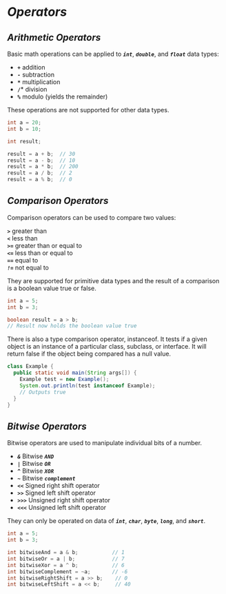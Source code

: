 
# ***Operators***

## ***Arithmetic Operators***

Basic math operations can be applied to ***`int`***, ***`double`***, and ***`float`*** data types:

- ***`+`*** addition
- ***`-`*** subtraction
- ***`*`*** multiplication
- **`/`*** division
- ***`%`*** modulo (yields the remainder)

These operations are not supported for other data types.

```java
int a = 20;
int b = 10;

int result;

result = a + b;  // 30
result = a - b;  // 10
result = a * b;  // 200
result = a / b;  // 2
result = a % b;  // 0
```

## ***Comparison Operators***
Comparison operators can be used to compare two values:

***`>`*** greater than\
***`<`*** less than\
***`>=`*** greater than or equal to\
***`<=`*** less than or equal to\
***`==`*** equal to\
***`!=`*** not equal to

They are supported for primitive data types and the result of a comparison is a boolean value true or false.
```java
int a = 5;
int b = 3;

boolean result = a > b;
// Result now holds the boolean value true
```

There is also a type comparison operator, instanceof. It tests if a given object is an instance of a particular class, subclass, or interface. It will return false if the object being compared has a null value.
```java
class Example {
  public static void main(String args[]) {
    Example test = new Example();
    System.out.println(test instanceof Example);
    // Outputs true
  }
}
```

## ***Bitwise Operators***

Bitwise operators are used to manipulate individual bits of a number.

- ***`&`*** Bitwise ***`AND`***
- ***`|`*** Bitwise ***`OR`***
- ***`^`*** Bitwise ***`XOR`***
- ***`~`*** Bitwise ***`complement`***
- ***`<<`*** Signed right shift operator
- ***`>>`*** Signed left shift operator
- ***`>>>`*** Unsigned right shift operator
- ***`<<<`*** Unsigned left shift operator

They can only be operated on data of ***`int`***, ***`char`***, ***`byte`***, ***`long`***, and ***`short`***.
```java
int a = 5;
int b = 3;

int bitwiseAnd = a & b;           // 1
int bitwiseOr = a | b;            // 7
int bitwiseXor = a ^ b;           // 6
int bitwiseComplement = ~a;       // -6
int bitwiseRightShift = a >> b;    // 0
int bitwiseLeftShift = a << b;     // 40
```
